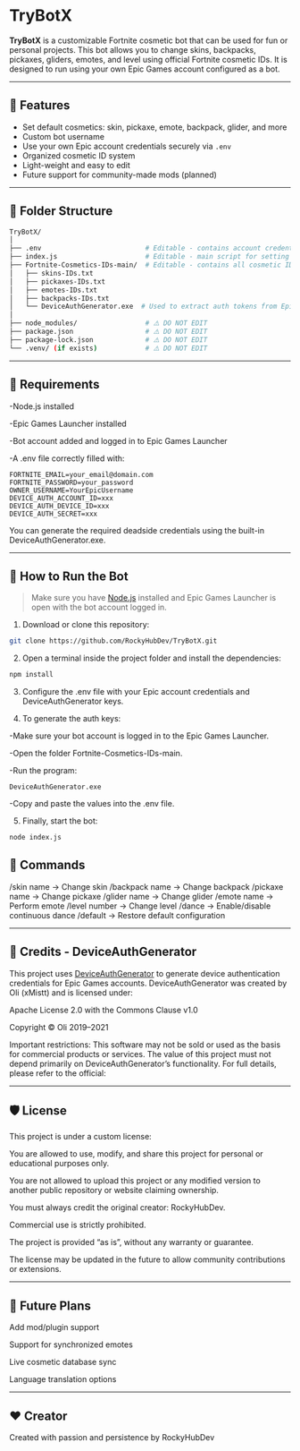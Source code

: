 # TryBotX

**TryBotX** is a customizable Fortnite cosmetic bot that can be used for fun or personal projects. This bot allows you to change skins, backpacks, pickaxes, gliders, emotes, and level using official Fortnite cosmetic IDs. It is designed to run using your own Epic Games account configured as a bot.

---

## 🔧 Features

- Set default cosmetics: skin, pickaxe, emote, backpack, glider, and more
- Custom bot username
- Use your own Epic account credentials securely via `.env`
- Organized cosmetic ID system
- Light-weight and easy to edit
- Future support for community-made mods (planned)

---

## 📁 Folder Structure

```bash
TryBotX/
│
├── .env                          # Editable - contains account credentials and bot owner info
├── index.js                      # Editable - main script for setting default cosmetics
├── Fortnite-Cosmetics-IDs-main/  # Editable - contains all cosmetic IDs and a token generator
│   ├── skins-IDs.txt
│   ├── pickaxes-IDs.txt
│   ├── emotes-IDs.txt
│   ├── backpacks-IDs.txt
│   └── DeviceAuthGenerator.exe  # Used to extract auth tokens from Epic Games Launcher
│
├── node_modules/                 # ⚠️ DO NOT EDIT
├── package.json                  # ⚠️ DO NOT EDIT
├── package-lock.json             # ⚠️ DO NOT EDIT
└── .venv/ (if exists)            # ⚠️ DO NOT EDIT
```

---

## 🧪 Requirements

 -Node.js installed

 -Epic Games Launcher installed

 -Bot account added and logged in to Epic Games Launcher

 -A .env file correctly filled with:

```env
FORTNITE_EMAIL=your_email@domain.com
FORTNITE_PASSWORD=your_password
OWNER_USERNAME=YourEpicUsername
DEVICE_AUTH_ACCOUNT_ID=xxx
DEVICE_AUTH_DEVICE_ID=xxx
DEVICE_AUTH_SECRET=xxx
```

You can generate the required deadside credentials using the built-in DeviceAuthGenerator.exe.

---

## 🚀 How to Run the Bot

> Make sure you have [Node.js](https://nodejs.org/) installed and Epic Games Launcher is open with the bot account logged in.

1. Download or clone this repository:
```bash
git clone https://github.com/RockyHubDev/TryBotX.git
```

2. Open a terminal inside the project folder and install the dependencies:

 ```bash
 npm install
```

3. Configure the .env file with your Epic account credentials and DeviceAuthGenerator keys.

4. To generate the auth keys:

 -Make sure your bot account is logged in to the Epic Games Launcher.

 -Open the folder Fortnite-Cosmetics-IDs-main.

 -Run the program:
 
    DeviceAuthGenerator.exe
 
 -Copy and paste the values into the .env file.

5. Finally, start the bot:

```bash
node index.js
```

## 🤖 Commands 

/skin name → Change skin
/backpack name → Change backpack
/pickaxe name → Change pickaxe
/glider name → Change glider
/emote name → Perform emote
/level number → Change level
/dance → Enable/disable continuous dance
/default → Restore default configuration


---

## 📜 Credits - DeviceAuthGenerator
This project uses [DeviceAuthGenerator](https://github.com/xMistt/DeviceAuthGenerator) to generate device authentication credentials for Epic Games accounts.
DeviceAuthGenerator was created by Oli (xMistt) and is licensed under:

Apache License 2.0 with the Commons Clause v1.0

Copyright © Oli 2019–2021

Important restrictions:
This software may not be sold or used as the basis for commercial products or services. The value of this project must not depend primarily on DeviceAuthGenerator’s functionality.
For full details, please refer to the official:

---

## 🛡️ License
This project is under a custom license:

You are allowed to use, modify, and share this project for personal or educational purposes only.

You are not allowed to upload this project or any modified version to another public repository or website claiming ownership.

You must always credit the original creator: RockyHubDev.

Commercial use is strictly prohibited.

The project is provided “as is”, without any warranty or guarantee.

The license may be updated in the future to allow community contributions or extensions.

---

## 🚀 Future Plans
Add mod/plugin support

Support for synchronized emotes

Live cosmetic database sync

Language translation options

---

## ❤️ Creator
Created with passion and persistence by RockyHubDev
